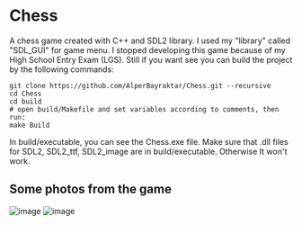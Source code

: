 # Chess

A chess game created with C++ and SDL2 library. I used my "library" called "SDL_GUI" for game menu.
I stopped developing this game because of my High School Entry Exam (LGS).
Still if you want see you can build the project by the following commands:

```
git clone https://github.com/AlperBayraktar/Chess.git --recursive
cd Chess
cd build
# open build/Makefile and set variables according to comments, then run:
make Build
```
In build/executable, you can see the Chess.exe file.
Make sure that .dll files for SDL2, SDL2_ttf, SDL2_image are in build/executable. Otherwise It won't work.

## Some photos from the game
![image](https://user-images.githubusercontent.com/85285027/176435918-864c87e1-afc2-4d89-9c0c-f0a4f7d9dad3.png)
![image](https://user-images.githubusercontent.com/85285027/176436147-cb020c38-547e-4ecf-8a43-c213c22d3118.png)
